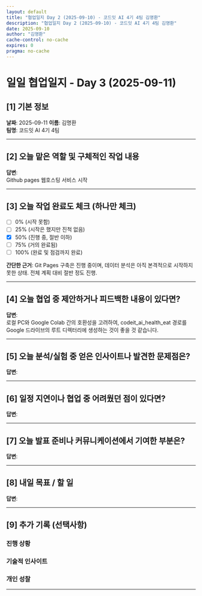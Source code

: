 ```yaml
---
layout: default
title: "협업일지 Day 2 (2025-09-10) - 코드잇 AI 4기 4팀 김명환"
description: "협업일지 Day 2 (2025-09-10) - 코드잇 AI 4기 4팀 김명환"
date: 2025-09-10
author: "김명환"
cache-control: no-cache
expires: 0
pragma: no-cache
---
```


# 일일 협업일지 - Day 3 (2025-09-11)

## [1] 기본 정보
**날짜**: 2025-09-11
**이름**: 김명환  
**팀명**: 코드잇 AI 4기 4팀

---

## [2] 오늘 맡은 역할 및 구체적인 작업 내용
**답변**:  
Github pages 웹호스팅 서비스 시작

---

## [3] 오늘 작업 완료도 체크 (하나만 체크)
- [ ] 0% (시작 못함)
- [ ] 25% (시작은 했지만 진척 없음)  
- [x] 50% (진행 중, 절반 이하)
- [ ] 75% (거의 완료됨)
- [ ] 100% (완료 및 점검까지 완료)

**간단한 근거**: Git Pages 구축은 진행 중이며, 데이터 분석은 아직 본격적으로 시작하지 못한 상태. 전체 계획 대비 절반 정도 진행.

---

## [4] 오늘 협업 중 제안하거나 피드백한 내용이 있다면?
**답변**:  
로컬 PC와 Google Colab 간의 호환성을 고려하여,
codeit_ai_health_eat 경로를 Google 드라이브의 루트 디렉터리에 생성하는 것이 좋을 것 같습니다.


---

## [5] 오늘 분석/실험 중 얻은 인사이트나 발견한 문제점은?
**답변**:  

---

## [6] 일정 지연이나 협업 중 어려웠던 점이 있다면?
**답변**:  

---

## [7] 오늘 발표 준비나 커뮤니케이션에서 기여한 부분은?
**답변**:  

---

## [8] 내일 목표 / 할 일
**답변**:  

---

## [9] 추가 기록 (선택사항)

### 진행 상황

### 기술적 인사이트

### 개인 성찰

---

